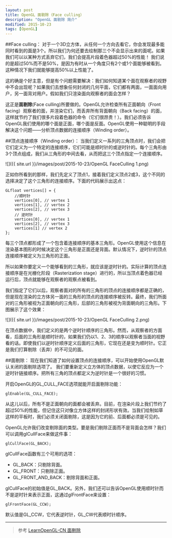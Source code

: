 ```yaml
---
layout: post
title: OpenGL 面剔除（Face culling）
description: "OpenGL 面剔除 简介"
modified: 2015-10-23
tags: [OpenGL]
---
```


##Face culling：
对于一个3D立方体，从任何一个方向去看它，你会发现最多能同时看到的面是3个。所以我们为何还要去绘制那三个不会显示出来的面呢。如果我们可以以某种方式丢弃它们，我们会提高片段着色器超过50%的性能！
我们说的是超过50%而不是50%，是因为有时从一个角度只有2个或1个面能够被看到。这种情况下我们就能够提高50%以上性能了。

这的确是个好主意，但是有个问题需要解决：我们如何知道某个面在观察者的视野中不会出现呢？如果我们去想象任何封闭的几何平面，它们都有两面，一面面向用户，另一面背对用户。假如我们只渲染面向观察者的面会怎样？

这正是**面剔除**(Face culling)所要做的。OpenGL允许检查所有正面朝向（Front facing）观察者的面，并渲染它们，而丢弃所有背面朝向（Back facing）的面，这样就节约了我们很多片段着色器的命令（它们很昂贵！）。我们必须告诉OpenGL我们使用的哪个面是正面，哪个面是反面。OpenGL使用一种聪明的手段解决这个问题——分析顶点数据的连接顺序（Winding order）。

##顶点连接顺序（Winding order）：
当我们定义一系列的三角顶点时，我们会把它们定义为一个特定的连接顺序，它们可能是顺时针的或逆时针的。每个三角形由3个顶点组成，我们从三角形的中间去看，从而把这三个顶点指定一个连接顺序。

![]({{ site.url }}/images/post/2015-10-23/OpenGL FaceCulling 1.png)

正如你所看到的那样，我们先定义了顶点1，接着我们定义顶点2或3，这个不同的选择决定了这个三角形的连接顺序。下面的代码展示出这点：

    GLfloat vertices[] = {
        //顺时针
        vertices[0], // vertex 1
        vertices[1], // vertex 2
        vertices[2], // vertex 3
        // 逆时针
        vertices[0], // vertex 1
        vertices[2], // vertex 3
        vertices[1] // vertex 2
    };


每三个顶点都形成了一个包含着连接顺序的基本三角形。OpenGL使用这个信息在渲染基本图形的时候决定这个三角形是正面还是背面。默认情况下，逆时针的顶点连接顺序被定义为三角形的正面。

所以如果你要定义一个能够看到的三角形，就应该是逆时针的。实际计算的顶点连接顺序是在光栅化阶段（Rasterization stage）进行的，所以当顶点着色器已经运行后，顶点就能够在观察者的观察点被看到。

我们指定了它们以后，观察者面对的所有的三角形的顶点的连接顺序都是正确的，但是现在渲染的立方体另一面的三角形的顶点的连接顺序被反转。最终，我们所面对的三角形被视为正面朝向的三角形，后部的三角形被视为背面朝向的三角形。下图展示了这个效果：

![]({{ site.url }}/images/post/2015-10-23/OpenGL FaceCulling 2.png)

在顶点数据中，我们定义的是两个逆时针顺序的三角形。然而，从观察者的方面看，后面的三角形是顺时针的，如果我们仍以1、2、3的顺序以观察者当面的视野看的话。即使我们以逆时针顺序定义后面的三角形，它现在还是变为顺时针。它正是我们打算剔除（丢弃）的不可见的面。

##面剔除：
现在我们知道了如何设置顶点的连接顺序，可以开始使用OpenGL默认关闭的面剔除选项了。
我们要重新定义立方体的顶点数据，以使它反应为一个逆时针链接顺序。把所有三角的顶点都定义为逆时针是一个很好的习惯。

开启OpenGL的GL_CULL_FACE选项就能开启面剔除功能：

    glEnable(GL_CULL_FACE);

从这儿以后，所有不是正面朝向的面都会被丢弃。目前，在渲染片段上我们节约了超过50%的性能，但记住这只对像立方体这样的封闭形状有效。当我们绘制如草这样的平板时，我们必须关闭面剔除，这是因为它的前、后面都必须是可见的。

OpenGL允许我们改变剔除面的类型。要是我们剔除正面而不是背面会怎样？我们可以调用glCullFace来做这件事：

    glCullFace(GL_BACK);

glCullFace函数有三个可用的选项：

- GL_BACK：只剔除背面。
- GL_FRONT：只剔除正面。
- GL_FRONT_AND_BACK：剔除背面和正面。

glCullFace的初始值是GL_BACK。另外，我们还可以告诉OpenGL使用顺时针而不是逆时针来表示正面，这通过glFrontFace来设置：

    glFrontFace(GL_CCW);

默认值是GL_CCW，它代表逆时针，GL_CW代表顺时针顺序。

---
> 参考
[LearnOpenGL-CN 面剔除](http://learnopengl-cn.readthedocs.org/zh/latest/04%20Advanced%20OpenGL/04%20Face%20culling/)